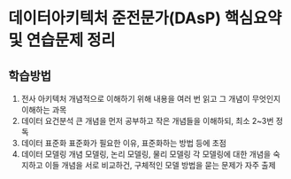 # 데이터아키텍처 준전문가(DAsP) 핵심요약 및 연습문제 정리
## 학습방법
1. 전사 아키텍처
개념적으로 이해하기 위해 내용을 여러 번 읽고 그 개념이 무엇인지 이해하는 과목
2. 데이터 요건분석
큰 개념을 먼저 공부하고 작은 개념들을 이해하되, 최소 2~3번 정독
3. 데이터 표준화
표준화가 필요한 이유, 표준화하는 방법 등에 초점
4. 데이터 모델링
개념 모델링, 논리 모델링, 물리 모델링
각 모델링에 대한 개념을 숙지하고 이들 개념을 서로 비교하건, 구체적인 모델 방법을 묻는 문제가 자주 출제
